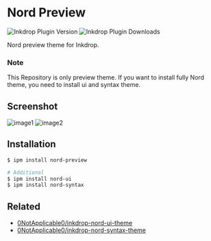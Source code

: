 # Nord Preview

![Inkdrop Plugin Version](https://inkdrop-plugin-badge.vercel.app/api/version/nord-preview?style=for-the-badge)
![Inkdrop Plugin Downloads](https://inkdrop-plugin-badge.vercel.app/api/downloads/nord-preview?style=for-the-badge)

Nord preview theme for Inkdrop.

### Note

This Repository is only preview theme. If you want to install fully Nord theme, you need to install ui and syntax theme.

## Screenshot

![image1](https://github.com/0NotApplicable0/inkdrop-nord-preview-theme/assets/32582432/a004f437-b39d-4bbe-8602-0e6325caa271)
![image2](https://github.com/0NotApplicable0/inkdrop-nord-preview-theme/assets/32582432/28c89910-471e-4787-8fe7-b83822e20489)

## Installation

```sh
$ ipm install nord-preview

# Additional
$ ipm install nord-ui
$ ipm install nord-syntax
```

## Related

* [0NotApplicable0/inkdrop-nord-ui-theme](https://github.com/0NotApplicable0/inkdrop-nord-ui-theme)
* [0NotApplicable0/inkdrop-nord-syntax-theme](https://github.com/0NotApplicable0/inkdrop-nord-syntax-theme)
